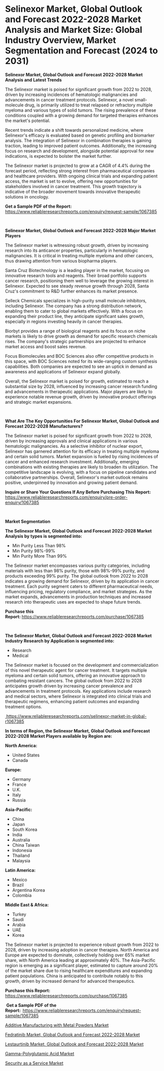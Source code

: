<p><h1>Selinexor Market, Global Outlook and Forecast 2022-2028 Market Analysis and Market Size: Global Industry Overview, Market Segmentation and Forecast (2024 to 2031)</h1></p><p><strong>Selinexor Market, Global Outlook and Forecast 2022-2028 Market Analysis and Latest Trends</strong></p>
<p><p>The Selinexor market is poised for significant growth from 2022 to 2028, driven by increasing incidences of hematologic malignancies and advancements in cancer treatment protocols. Selinexor, a novel small-molecule drug, is primarily utilized to treat relapsed or refractory multiple myeloma and various types of solid tumors. The rising prevalence of these conditions coupled with a growing demand for targeted therapies enhances the market's potential.</p><p>Recent trends indicate a shift towards personalized medicine, where Selinexor's efficacy is evaluated based on genetic profiling and biomarker analysis. The integration of Selinexor in combination therapies is gaining traction, leading to improved patient outcomes. Additionally, the increasing focus on research and development, alongside potential approval for new indications, is expected to bolster the market further.</p><p>The Selinexor market is projected to grow at a CAGR of 4.4% during the forecast period, reflecting strong interest from pharmaceutical companies and healthcare providers. With ongoing clinical trials and expanding patient access, the market is set to evolve, offering new opportunities for stakeholders involved in cancer treatment. This growth trajectory is indicative of the broader movement towards innovative therapeutic solutions in oncology.</p></p>
<p><strong>Get a Sample PDF of the Report:&nbsp;</strong> <a href="https://www.reliableresearchreports.com/enquiry/request-sample/1067385?utm_campaign=12&utm_medium=2&utm_source=Github&utm_content=ia&utm_term=04122024&utm_id=selinexor-market-global-outlook-and-forecast-2022-2028">https://www.reliableresearchreports.com/enquiry/request-sample/1067385</a></p>
<p>&nbsp;</p>
<p><strong>Selinexor Market, Global Outlook and Forecast 2022-2028 Major Market Players</strong></p>
<p><p>The Selinexor market is witnessing robust growth, driven by increasing research into its anticancer properties, particularly in hematologic malignancies. It is critical in treating multiple myeloma and other cancers, thus drawing attention from various biopharma players. </p><p>Santa Cruz Biotechnology is a leading player in the market, focusing on innovative research tools and reagents. Their broad portfolio supports cancer research, positioning them well to leverage the growing interest in Selinexor. Expected to see steady revenue growth through 2028, Santa Cruz's commitment to R&D further enhances its market presence.</p><p>Selleck Chemicals specializes in high-purity small molecule inhibitors, including Selinexor. The company has a strong distribution network, enabling them to cater to global markets effectively. With a focus on expanding their product line, they anticipate significant sales growth, especially in regions investing heavily in cancer therapies.</p><p>Biorbyt provides a range of biological reagents and its focus on niche markets is likely to drive growth as demand for specific research chemicals rises. The company's strategic partnerships are projected to enhance market access and boost sales revenue.</p><p>Focus Biomolecules and BOC Sciences also offer competitive products in this space, with BOC Sciences noted for its wide-ranging custom synthesis capabilities. Both companies are expected to see an uptick in demand as awareness and applications of Selinexor expand globally.</p><p>Overall, the Selinexor market is poised for growth, estimated to reach a substantial size by 2028, influenced by increasing cancer research funding and advancements in therapeutic applications. Major players are likely to experience notable revenue growth, driven by innovative product offerings and strategic market expansions.</p></p>
<p>&nbsp;</p>
<p><strong>What Are The Key Opportunities For Selinexor Market, Global Outlook and Forecast 2022-2028 Manufacturers?</strong></p>
<p><p>The Selinexor market is poised for significant growth from 2022 to 2028, driven by increasing approvals and clinical applications in various hematologic malignancies. As a selective inhibitor of nuclear export, Selinexor has garnered attention for its efficacy in treating multiple myeloma and certain solid tumors. Market expansion is fueled by rising incidences of cancer and enhanced research investment. Additionally, emerging combinations with existing therapies are likely to broaden its utilization. The competitive landscape is evolving, with a focus on pipeline candidates and collaborative partnerships. Overall, Selinexor's market outlook remains positive, underpinned by innovation and growing patient demand.</p></p>
<p><strong>Inquire or Share Your Questions If Any Before Purchasing This Report:</strong> <a href="https://www.reliableresearchreports.com/enquiry/pre-order-enquiry/1067385?utm_campaign=12&utm_medium=2&utm_source=Github&utm_content=ia&utm_term=04122024&utm_id=selinexor-market-global-outlook-and-forecast-2022-2028">https://www.reliableresearchreports.com/enquiry/pre-order-enquiry/1067385</a></p>
<p>&nbsp;</p>
<p><strong>Market Segmentation</strong></p>
<p><strong>The Selinexor Market, Global Outlook and Forecast 2022-2028 Market Analysis by types is segmented into:</strong></p>
<p><ul><li>Min Purity Less Than 98%</li><li>Min Purity 98%-99%</li><li>Min Purity More Than 99%</li></ul></p>
<p><p>The Selinexor market encompasses various purity categories, including materials with less than 98% purity, those with 98%-99% purity, and products exceeding 99% purity. The global outlook from 2022 to 2028 indicates a growing demand for Selinexor, driven by its application in cancer treatment. Each purity segment caters to different pharmaceutical needs, influencing pricing, regulatory compliance, and market strategies. As the market expands, advancements in production techniques and increased research into therapeutic uses are expected to shape future trends.</p></p>
<p><strong>Purchase this Report:&nbsp;</strong><a href="https://www.reliableresearchreports.com/purchase/1067385?utm_campaign=12&utm_medium=2&utm_source=Github&utm_content=ia&utm_term=04122024&utm_id=selinexor-market-global-outlook-and-forecast-2022-2028">https://www.reliableresearchreports.com/purchase/1067385</a></p>
<p>&nbsp;</p>
<p><strong>The Selinexor Market, Global Outlook and Forecast 2022-2028 Market Industry Research by Application is segmented into:</strong></p>
<p><ul><li>Research</li><li>Medical</li></ul></p>
<p><p>The Selinexor market is focused on the development and commercialization of this novel therapeutic agent for cancer treatment. It targets multiple myeloma and certain solid tumors, offering an innovative approach to combating resistant cancers. The global outlook from 2022 to 2028 anticipates growth driven by increasing cancer prevalence and advancements in treatment protocols. Key applications include research and medical sectors, where Selinexor is integrated into clinical trials and therapeutic regimens, enhancing patient outcomes and expanding treatment options.</p></p>
<p><a href="https://www.reliableresearchreports.com/selinexor-market-in-global-r1067385?utm_campaign=12&utm_medium=2&utm_source=Github&utm_content=ia&utm_term=04122024&utm_id=selinexor-market-global-outlook-and-forecast-2022-2028">&nbsp;https://www.reliableresearchreports.com/selinexor-market-in-global-r1067385</a></p>
<p><strong>In terms of Region, the Selinexor Market, Global Outlook and Forecast 2022-2028 Market Players available by Region are:</strong></p>
<p>
    <p> <strong> North America: </strong>
        <ul>
            <li>United States</li>
            <li>Canada</li>
        </ul>
        </p> 
    <p> <strong> Europe: </strong>
        <ul>
            <li>Germany</li>
            <li>France</li>
            <li>U.K.</li>
            <li>Italy</li>
            <li>Russia</li>
        </ul>
        </p> 
    <p> <strong> Asia-Pacific: </strong>
        <ul>
            <li>China</li>
            <li>Japan</li>
            <li>South Korea</li>
            <li>India</li>
            <li>Australia</li>
            <li>China Taiwan</li>
            <li>Indonesia</li>
            <li>Thailand</li>
            <li>Malaysia</li>
        </ul>
        </p> 
    <p> <strong> Latin America: </strong>
        <ul>
            <li>Mexico</li>
            <li>Brazil</li>
            <li>Argentina Korea</li>
            <li>Colombia</li>
        </ul>
        </p> 
    <p> <strong> Middle East & Africa: </strong>
        <ul>
            <li>Turkey</li>
            <li>Saudi</li>
            <li>Arabia</li>
            <li>UAE</li>
            <li>Korea</li>
        </ul>
    </p>
    </p>
<p><p>The Selinexor market is projected to experience robust growth from 2022 to 2028, driven by increasing adoption in cancer therapies. North America and Europe are expected to dominate, collectively holding over 65% market share, with North America leading at approximately 40%. The Asia-Pacific region is emerging as a significant player, estimated to capture around 20% of the market share due to rising healthcare expenditures and expanding patient populations. China is anticipated to contribute notably to this growth, driven by increased demand for advanced therapeutics.</p></p>
<p><strong>Purchase this Report: </strong><a href="https://www.reliableresearchreports.com/purchase/1067385?utm_campaign=12&utm_medium=2&utm_source=Github&utm_content=ia&utm_term=04122024&utm_id=selinexor-market-global-outlook-and-forecast-2022-2028">https://www.reliableresearchreports.com/purchase/1067385</a></p>
<p>&nbsp;<strong>Get a Sample PDF of the Report:&nbsp;&nbsp;</strong><a href="https://www.reliableresearchreports.com/enquiry/request-sample/1067385?utm_campaign=12&utm_medium=2&utm_source=Github&utm_content=ia&utm_term=04122024&utm_id=selinexor-market-global-outlook-and-forecast-2022-2028">https://www.reliableresearchreports.com/enquiry/request-sample/1067385</a></p>
<p><strong></strong></p>
<p><p><a href="https://www.linkedin.com/pulse/examining-market-forces-influencing-additive-manufacturing-4vtpe?utm_campaign=12&utm_medium=2&utm_source=Github&utm_content=ia&utm_term=04122024&utm_id=selinexor-market-global-outlook-and-forecast-2022-2028">Additive Manufacturing with Metal Powders Market</a></p><p><a href="https://github.com/ChiragRP21/Market-Research-Report-List-6/blob/main/fedratinib-market-global-outlook-and-forecast-2022-2028-market.md?utm_campaign=12&utm_medium=2&utm_source=Github&utm_content=ia&utm_term=04122024&utm_id=selinexor-market-global-outlook-and-forecast-2022-2028">Fedratinib Market, Global Outlook and Forecast 2022-2028 Market</a></p><p><a href="https://github.com/JakirUddin511/Market-Research-Report-List-1/blob/main/lestaurtinib-market-global-outlook-and-forecast-2022-2028-market.md?utm_campaign=12&utm_medium=2&utm_source=Github&utm_content=ia&utm_term=04122024&utm_id=selinexor-market-global-outlook-and-forecast-2022-2028">Lestaurtinib Market, Global Outlook and Forecast 2022-2028 Market</a></p><p><a href="https://issuu.com/reportprime-2/docs/gamma-polyglutamic-acid-market-size-2030.pptx?utm_campaign=12&utm_medium=2&utm_source=Github&utm_content=ia&utm_term=04122024&utm_id=selinexor-market-global-outlook-and-forecast-2022-2028">Gamma-Polyglutamic Acid Market</a></p><p><a href="https://www.linkedin.com/pulse/comprehensive-analysis-security-service-market-macro-yrixe?utm_campaign=12&utm_medium=2&utm_source=Github&utm_content=ia&utm_term=04122024&utm_id=selinexor-market-global-outlook-and-forecast-2022-2028">Security as a Service Market</a></p></p>